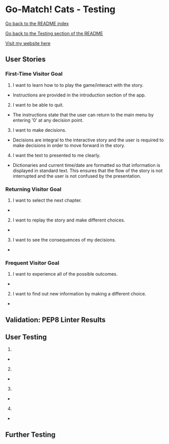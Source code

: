 # **Go-Match! Cats - Testing**

[Go back to the README index](https://github.com/alicehillier/life-for-lydia#life-for-lydia)

[Go back to the Testing section of the README](https://github.com/alicehillier/life-for-lydia#testing)

[Visit my website here](https://life-for-lydia-bf0c0403fae6.herokuapp.com/)

## **User Stories**

### **First-Time Visitor Goal**

1. I want to learn how to to play the game/interact with the story.
  - Instructions are provided in the introduction section of the app.   

2. I want to be able to quit.
  - The instructions state that the user can return to the main menu by entering '0' at any decision point. 

3. I want to make decisions.
  - Decisions are integral to the interactive story and the user is required to make decisions in order to move forward in the story.

4. I want the text to presented to me clearly.
  - Dictionaries and current time/date are formatted so that information is displayed in standard text. This ensures that the flow of the story is not interrupted and the user is not confused by the presentation.

### **Returning Visitor Goal**

1. I want to select the next chapter.
  -

2. I want to replay the story and make different choices.
  -

3. I want to see the consequences of my decisions.
  -

### **Frequent Visitor Goal**

1. I want to experience all of the possible outcomes.
  -

2. I want to find out new information by making a different choice.
  -

## **Validation: PEP8 Linter Results**

## **User Testing**

1. 
  - 

2. 
  -

3. 
  -

4. 
  -

## **Further Testing**